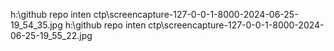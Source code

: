 h:\github repo inten ctp\screencapture-127-0-0-1-8000-2024-06-25-19_54_35.jpg h:\github repo inten ctp\screencapture-127-0-0-1-8000-2024-06-25-19_55_22.jpg